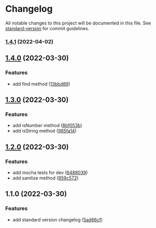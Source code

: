 # Changelog

All notable changes to this project will be documented in this file. See [standard-version](https://github.com/conventional-changelog/standard-version) for commit guidelines.

### [1.4.1](https://github.com/Jaymontojo/pokescore.pkg/compare/v1.4.0...v1.4.1) (2022-04-02)

## [1.4.0](https://github.com/Jaymontojo/pokescore.pkg/compare/v1.3.0...v1.4.0) (2022-03-30)


### Features

* add find method ([13bbd89](https://github.com/Jaymontojo/pokescore.pkg/commit/13bbd89c2c8f4800535699d424666b1b25130690))

## [1.3.0](https://github.com/Jaymontojo/pokescore.pkg/compare/v1.2.0...v1.3.0) (2022-03-30)


### Features

* add isNumber method ([8bf053b](https://github.com/Jaymontojo/pokescore.pkg/commit/8bf053b2873956242a8e27698fe6e18696c46903))
* add isString method ([965fa14](https://github.com/Jaymontojo/pokescore.pkg/commit/965fa14a308be3dc0eed74885319afe9b1dd464b))

## [1.2.0](https://github.com/Jaymontojo/pokescore.pkg/compare/v1.1.0...v1.2.0) (2022-03-30)


### Features

* add mocha tests for dev ([6488039](https://github.com/Jaymontojo/pokescore.pkg/commit/6488039159d9c54c11bf4047f10a1fbee3a84a93))
* add sanitize method ([959c572](https://github.com/Jaymontojo/pokescore.pkg/commit/959c572186ec5b15620c8857e967b883b3556f30))

## 1.1.0 (2022-03-30)


### Features

* add standard version changelog ([5ad66cf](https://github.com/Jaymontojo/pokescore.pkg/commit/5ad66cfd180ecfc583d18f2b4afb4f5a9f1ef390))
